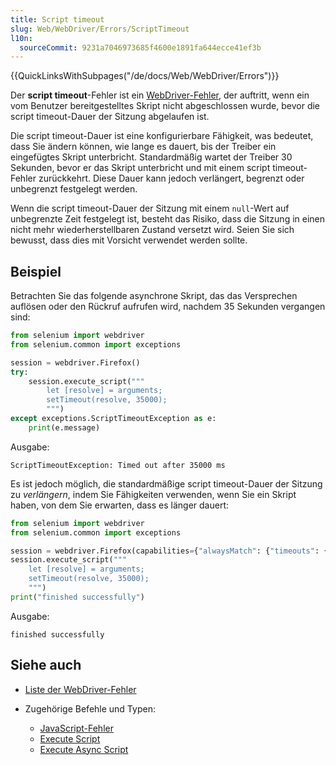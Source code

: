 ```yaml
---
title: Script timeout
slug: Web/WebDriver/Errors/ScriptTimeout
l10n:
  sourceCommit: 9231a7046973685f4600e1891fa644ecce41ef3b
---
```


{{QuickLinksWithSubpages("/de/docs/Web/WebDriver/Errors")}}

Der **script timeout**-Fehler ist ein [WebDriver-Fehler](/de/docs/Web/WebDriver/Errors), der auftritt, wenn ein vom Benutzer bereitgestelltes Skript nicht abgeschlossen wurde, bevor die script timeout-Dauer der Sitzung abgelaufen ist.

Die script timeout-Dauer ist eine konfigurierbare Fähigkeit, was bedeutet, dass Sie ändern können, wie lange es dauert, bis der Treiber ein eingefügtes Skript unterbricht. Standardmäßig wartet der Treiber 30 Sekunden, bevor er das Skript unterbricht und mit einem script timeout-Fehler zurückkehrt. Diese Dauer kann jedoch verlängert, begrenzt oder unbegrenzt festgelegt werden.

Wenn die script timeout-Dauer der Sitzung mit einem `null`-Wert auf unbegrenzte Zeit festgelegt ist, besteht das Risiko, dass die Sitzung in einen nicht mehr wiederherstellbaren Zustand versetzt wird. Seien Sie sich bewusst, dass dies mit Vorsicht verwendet werden sollte.

## Beispiel

Betrachten Sie das folgende asynchrone Skript, das das Versprechen auflösen oder den Rückruf aufrufen wird, nachdem 35 Sekunden vergangen sind:

```python
from selenium import webdriver
from selenium.common import exceptions

session = webdriver.Firefox()
try:
    session.execute_script("""
        let [resolve] = arguments;
        setTimeout(resolve, 35000);
        """)
except exceptions.ScriptTimeoutException as e:
    print(e.message)
```

Ausgabe:

```plain
ScriptTimeoutException: Timed out after 35000 ms
```

Es ist jedoch möglich, die standardmäßige script timeout-Dauer der Sitzung zu _verlängern_, indem Sie Fähigkeiten verwenden, wenn Sie ein Skript haben, von dem Sie erwarten, dass es länger dauert:

```python
from selenium import webdriver
from selenium.common import exceptions

session = webdriver.Firefox(capabilities={"alwaysMatch": {"timeouts": {"script": 150000}}})
session.execute_script("""
    let [resolve] = arguments;
    setTimeout(resolve, 35000);
    """)
print("finished successfully")
```

Ausgabe:

```plain
finished successfully
```

## Siehe auch

- [Liste der WebDriver-Fehler](/de/docs/Web/WebDriver/Errors)
- Zugehörige Befehle und Typen:

  - [JavaScript-Fehler](/de/docs/Web/WebDriver/Errors/JavaScriptError)
  - [Execute Script](/de/docs/Web/WebDriver/Commands/ExecuteScript)
  - [Execute Async Script](/de/docs/Web/WebDriver/Commands/ExecuteAsyncScript)
